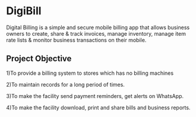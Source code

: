 
# DigiBill

Digital Billing is a simple and secure mobile billing app that allows business owners to create, share & track invoices, manage inventory, manage item rate lists & monitor business transactions on their mobile.



## Project Objective

1)To provide a billing system to stores which has no billing machines

2)To maintain records for a long period of times.

3)To make the facility send payment reminders, get alerts on WhatsApp.

4)To make the facility download, print and share bills and business reports.


  
